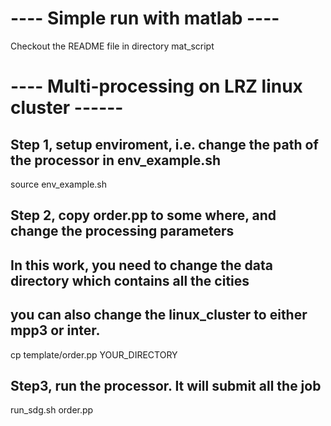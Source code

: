 # ---- Simple run with matlab ----
Checkout the README file in directory mat_script


# ---- Multi-processing on LRZ linux cluster ------
## Step 1, setup enviroment, i.e. change the path of the processor in env_example.sh
source env_example.sh


## Step 2, copy order.pp to some where, and change the processing parameters
## In this work, you need to change the data directory which contains all the cities
## you can also change the linux_cluster to either mpp3 or inter.
cp template/order.pp YOUR_DIRECTORY


## Step3, run the processor. It will submit all the job 
run_sdg.sh order.pp


